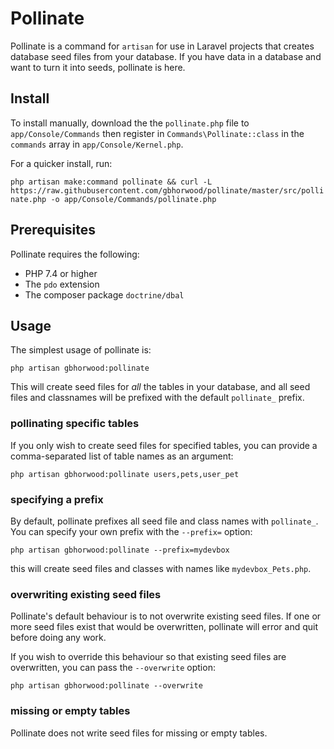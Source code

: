 # Pollinate
Pollinate is a command for `artisan` for use in Laravel projects that creates database seed files from your database. If you have data in a database and want to turn it into seeds, pollinate is here.

## Install
To install manually, download the the `pollinate.php` file to `app/Console/Commands` then register in `Commands\Pollinate::class` in the `commands` array in `app/Console/Kernel.php`.

For a quicker install, run:

`php artisan make:command pollinate && curl -L https://raw.githubusercontent.com/gbhorwood/pollinate/master/src/pollinate.php -o app/Console/Commands/pollinate.php`

## Prerequisites
Pollinate requires the following:

* PHP 7.4 or higher
* The `pdo` extension
* The composer package `doctrine/dbal`

## Usage
The simplest usage of pollinate is:

```
php artisan gbhorwood:pollinate
```

This will create seed files for _all_ the tables in your database, and all seed files and classnames will be prefixed with the default `pollinate_` prefix.

### pollinating specific tables
If you only wish to create seed files for specified tables, you can provide a comma-separated list of table names as an argument:

```
php artisan gbhorwood:pollinate users,pets,user_pet
```

### specifying a prefix
By default, pollinate prefixes all seed file and class names with `pollinate_`. You can specify your own prefix with the `--prefix=` option:

```
php artisan gbhorwood:pollinate --prefix=mydevbox
```

this will create seed files and classes with names like `mydevbox_Pets.php`.

### overwriting existing seed files
Pollinate's default behaviour is to not overwrite existing seed files. If one or more seed files exist that would be overwritten, pollinate will error and quit before doing any work.

If you wish to override this behaviour so that existing seed files are overwritten, you can pass the `--overwrite` option:

```
php artisan gbhorwood:pollinate --overwrite
```

### missing or empty tables
Pollinate does not write seed files for missing or empty tables.


